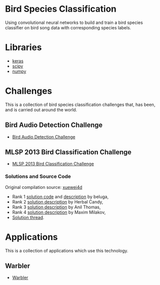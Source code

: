 # Bird Species Classification
Using convolutional neural networks to build and train a bird species classifier on bird song data with corresponding species labels.

# Libraries
- [keras](http://keras.io/)
- [scipy](https://www.scipy.org/)
- [numpy](http://www.numpy.org/)

# Challenges
This is a collection of bird species classification challenges that, has been, and is carried out around the world.

## Bird Audio Detection Challenge
- [Bird Audio Detection Challenge](http://machine-listening.eecs.qmul.ac.uk/bird-audio-detection-challenge/)

## MLSP 2013 Bird Classification Challenge
- [MLSP 2013 Bird Classification Challenge](https://www.kaggle.com/c/mlsp-2013-birds/)

### Solutions and Source Code
Original compilation source: [xuewei4d](https://github.com/xuewei4d/KaggleSolutions)

- Rank 1 [solution code](https://github.com/gaborfodor/MLSP_2013) and [description](https://www.kaggle.com/c/mlsp-2013-birds/forums/t/5457/congratulations-to-the-winners/29159#post29159) by beluga,
- Rank 2 [solution description](https://www.kaggle.com/c/mlsp-2013-birds/forums/t/5457/congratulations-to-the-winners/29017#post29017) by Herbal Candy,
- Rank 3 [solution description](https://www.kaggle.com/c/mlsp-2013-birds/forums/t/5457/congratulations-to-the-winners/29101#post29101) by Anil Thomas,
- Rank 4 [solution description](http://www.kaggle.com/c/mlsp-2013-birds/forums/t/5457/congratulations-to-the-winners/29092#post29092) by Maxim Milakov,
- [Solution thread](https://www.kaggle.com/c/mlsp-2013-birds/forums/t/5457/congratulations-to-the-winners).

# Applications
This is a collection of applications which use this technology.

## Warbler
- [Warbler](https://warblr.net/)
